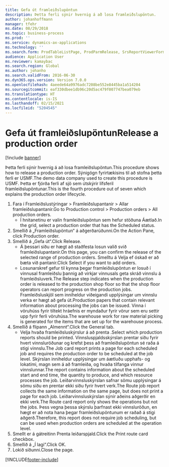 ```yaml
---
title: Gefa út framleiðslupöntun
description: Þetta ferli sýnir hvernig á að losa framleiðslupöntun.
author: johanhoffmann
manager: tfehr
ms.date: 08/29/2018
ms.topic: business-process
ms.prod: ''
ms.service: dynamics-ax-applications
ms.technology: ''
ms.search.form: ProdTableListPage, ProdParmRelease, SrsReportViewerForm, ProdSetupRelease
audience: Application User
ms.reviewer: kamaybac
ms.search.region: Global
ms.author: johanho
ms.search.validFrom: 2016-06-30
ms.dyn365.ops.version: Version 7.0.0
ms.openlocfilehash: 4aeede64a9976adc7208be552e8445ba1a514204
ms.sourcegitcommit: eaf330dbee1db96c20d5ac479f007747bea079eb
ms.translationtype: HT
ms.contentlocale: is-IS
ms.lasthandoff: 02/15/2021
ms.locfileid: "5204545"
---
```

# <a name="release-a-production-order"></a><span data-ttu-id="5d7d8-103">Gefa út framleiðslupöntun</span><span class="sxs-lookup"><span data-stu-id="5d7d8-103">Release a production order</span></span>

[!include [banner](../../includes/banner.md)]

<span data-ttu-id="5d7d8-104">Þetta ferli sýnir hvernig á að losa framleiðslupöntun.</span><span class="sxs-lookup"><span data-stu-id="5d7d8-104">This procedure shows how to release a production order.</span></span> <span data-ttu-id="5d7d8-105">Sýnigögn fyrirtækisins til að stofna þetta ferli er USMF.</span><span class="sxs-lookup"><span data-stu-id="5d7d8-105">The demo data company used to create this procedure is USMF.</span></span> <span data-ttu-id="5d7d8-106">Þetta er fjórða ferli af sjö sem útskýrir lífsferil framleiðslupöntunar.</span><span class="sxs-lookup"><span data-stu-id="5d7d8-106">This is the fourth procedure out of seven which explains the production order lifecycle.</span></span>

1. <span data-ttu-id="5d7d8-107">Fara í Framleiðslustýringar > Framleiðslupantanir > Allar framleiðslupantanir.</span><span class="sxs-lookup"><span data-stu-id="5d7d8-107">Go to Production control > Production orders > All production orders.</span></span>
    * <span data-ttu-id="5d7d8-108">Í hnitanetinu er valin framleiðslupöntun sem hefur stöðuna Áætlað.</span><span class="sxs-lookup"><span data-stu-id="5d7d8-108">In the grid, select a production order that has the Scheduled status.</span></span>  
2. <span data-ttu-id="5d7d8-109">Smellið á „Framleiðslupöntun“ á aðgerðarúðunni.</span><span class="sxs-lookup"><span data-stu-id="5d7d8-109">On the Action Pane, click Production order.</span></span>
3. <span data-ttu-id="5d7d8-110">Smellið á „Gefa út“.</span><span class="sxs-lookup"><span data-stu-id="5d7d8-110">Click Release.</span></span>
    * <span data-ttu-id="5d7d8-111">Á þessari síðu er hægt að staðfesta losun valið svið framleiðslupantanir.</span><span class="sxs-lookup"><span data-stu-id="5d7d8-111">On this page, you can confirm the release of the selected range of production orders.</span></span> <span data-ttu-id="5d7d8-112">Smelltu á Velja ef óskað er að bæta við pantanir.</span><span class="sxs-lookup"><span data-stu-id="5d7d8-112">Click Select if you want to add orders.</span></span>  
    * <span data-ttu-id="5d7d8-113">Losunarskref gefur til kynna þegar framleiðslupöntun er losuð í vinnusal framleiðslu þannig að virkjar vinnusals geta skráð vinnslu á framleiðsluverk.</span><span class="sxs-lookup"><span data-stu-id="5d7d8-113">The Release step indicates when the production order is released to the production shop floor so that the shop floor operators can report progress on the production jobs.</span></span> <span data-ttu-id="5d7d8-114">Framleiðsluskjöl sem inniheldur viðeigandi upplýsingar um vinnslu verka er hægt að gefa út.</span><span class="sxs-lookup"><span data-stu-id="5d7d8-114">Production papers that contain relevant information about processing the jobs can be issued.</span></span> <span data-ttu-id="5d7d8-115">Vinna í vöruhúss fyrir tiltekt hráefnis er myndaður fyrir vörur sem eru settir upp fyrir ferli vöruhúsa.</span><span class="sxs-lookup"><span data-stu-id="5d7d8-115">The warehouse work for raw material picking is generated for the items that are set up for the warehouse process.</span></span>  
4. <span data-ttu-id="5d7d8-116">Smellið á flipann „Almennt“.</span><span class="sxs-lookup"><span data-stu-id="5d7d8-116">Click the General tab.</span></span>
    * <span data-ttu-id="5d7d8-117">Velja hvaða framleiðsluskýrslur á að prenta .</span><span class="sxs-lookup"><span data-stu-id="5d7d8-117">Select which production reports should be printed.</span></span> <span data-ttu-id="5d7d8-118">Vinnsluspjaldsskýrslan prentar síðu fyrir hvert vinnsluröðunar og krefst þess að framleiðslupöntun sé raða á stigi vinnslu.</span><span class="sxs-lookup"><span data-stu-id="5d7d8-118">The Job card report prints a page for each scheduled job and requires the production order to be scheduled at the job level.</span></span> <span data-ttu-id="5d7d8-119">Skýrslan inniheldur upplýsingar um áætluðu upphafs- og lokatími, magn sem á að framleiða, og hvaða tilfanga vinnur vinnslunnar.</span><span class="sxs-lookup"><span data-stu-id="5d7d8-119">The report contains information about the scheduled start and end time, the quantity to produce, and which resource processes the job.</span></span> <span data-ttu-id="5d7d8-120">Leiðarvinnsluskýrslan safnar sömu upplýsingar á sömu síðu en prentar ekki síðu fyrir hvert verk.</span><span class="sxs-lookup"><span data-stu-id="5d7d8-120">The Route job report collects the same information on the same page, but does not print a page for each job.</span></span> <span data-ttu-id="5d7d8-121">Leiðarvinnsluskýrslan sýnir aðeins aðgerðir en ekki verk.</span><span class="sxs-lookup"><span data-stu-id="5d7d8-121">The Route card report only shows the operations but not the jobs.</span></span> <span data-ttu-id="5d7d8-122">Þess vegna þessa skýrslu þarfnast ekki vinnsluröðun, en hægt er að nota hana þegar framleiðslupöntunum er raðað á stigi aðgerð.</span><span class="sxs-lookup"><span data-stu-id="5d7d8-122">Therefore, this report does not require job scheduling, but can be used when production orders are scheduled at the operation level.</span></span>  
5. <span data-ttu-id="5d7d8-123">Smellt er á gátreitinn Prenta leiðarspjald.</span><span class="sxs-lookup"><span data-stu-id="5d7d8-123">Click the Print route card checkbox.</span></span>
6. <span data-ttu-id="5d7d8-124">Smellið á „Í lagi“.</span><span class="sxs-lookup"><span data-stu-id="5d7d8-124">Click OK.</span></span>
7. <span data-ttu-id="5d7d8-125">Lokið síðunni.</span><span class="sxs-lookup"><span data-stu-id="5d7d8-125">Close the page.</span></span>



[!INCLUDE[footer-include](../../../includes/footer-banner.md)]